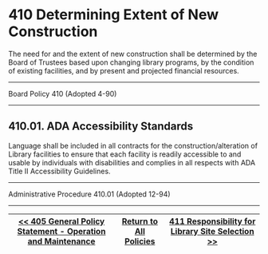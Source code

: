# 410 Determining Extent of New Construction

The need for and the extent of new construction shall be determined by the Board of Trustees based upon changing library programs, by the condition of existing facilities, and by present and projected financial resources.

---

Board Policy 410 (Adopted 4-90)

---

## 410.01. ADA Accessibility Standards

Language shall be included in all contracts for the construction/alteration of Library facilities to ensure that each facility is readily accessible to and usable by individuals with disabilities and complies in all respects with ADA Title II Accessibility Guidelines.

---

Administrative Procedure 410.01 (Adopted 12-94)

---
[<< 405 General Policy Statement - Operation and Maintenance](/policies/400-facilities-equipment/405.md) | [Return to All Policies](/policies/) | [411 Responsibility for Library Site Selection >>](/policies/400-facilities-equipment/411.md)
--- | --- | ---
